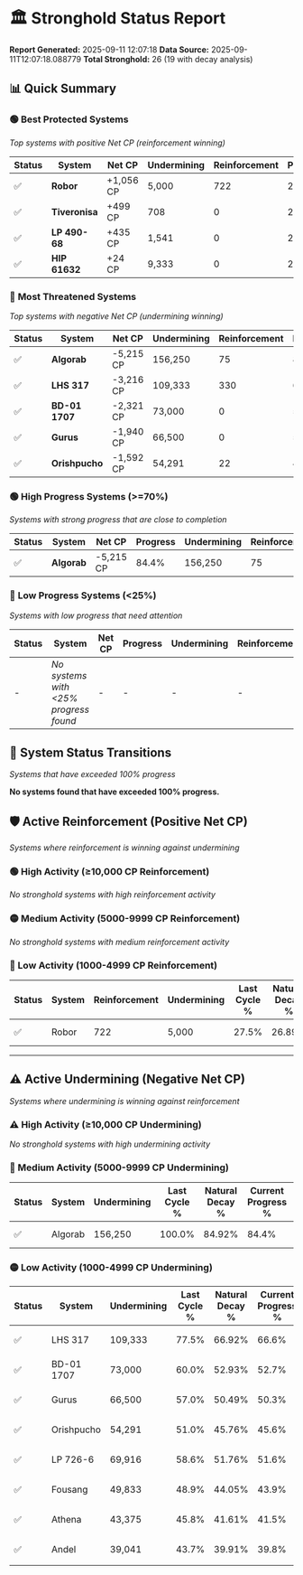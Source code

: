 # 🏛️ Stronghold Status Report

**Report Generated:** 2025-09-11 12:07:18
**Data Source:** 2025-09-11T12:07:18.088779
**Total Stronghold:** 26 (19 with decay analysis)

## 📊 Quick Summary

### 🟢 **Best Protected Systems**
*Top systems with positive Net CP (reinforcement winning)*

| Status | System | Net CP | Undermining | Reinforcement | Progress |
|--------|--------|--------|-------------|---------------|----------|
| ✅ | **Robor** | +1,056 CP | 5,000 | 722 | 27.0% |
| ✅ | **Tiveronisa** | +499 CP | 708 | 0 | 25.3% |
| ✅ | **LP 490-68** | +435 CP | 1,541 | 0 | 25.6% |
| ✅ | **HIP 61632** | +24 CP | 9,333 | 0 | 28.5% |

### 🔴 **Most Threatened Systems**
*Top systems with negative Net CP (undermining winning)*

| Status | System | Net CP | Undermining | Reinforcement | Progress |
|--------|--------|--------|-------------|---------------|----------|
| ✅ | **Algorab** | -5,215 CP | 156,250 | 75 | 84.4% |
| ✅ | **LHS 317** | -3,216 CP | 109,333 | 330 | 66.6% |
| ✅ | **BD-01 1707** | -2,321 CP | 73,000 | 0 | 52.7% |
| ✅ | **Gurus** | -1,940 CP | 66,500 | 0 | 50.3% |
| ✅ | **Orishpucho** | -1,592 CP | 54,291 | 22 | 45.6% |

### 🟢 **High Progress Systems (>=70%)**
*Systems with strong progress that are close to completion*

| Status | System | Net CP | Progress | Undermining | Reinforcement |
|--------|--------|--------|----------|-------------|---------------|
| ✅ | **Algorab** | -5,215 CP | 84.4% | 156,250 | 75 |

### 🔴 **Low Progress Systems (<25%)**
*Systems with low progress that need attention*

| Status | System | Net CP | Progress | Undermining | Reinforcement |
|--------|--------|--------|----------|-------------|---------------|
| - | *No systems with <25% progress found* | - | - | - | - |
## 🔄 System Status Transitions
*Systems that have exceeded 100% progress*

**No systems found that have exceeded 100% progress.**

## 🛡️ Active Reinforcement (Positive Net CP)
*Systems where reinforcement is winning against undermining*

### 🟢 High Activity (≥10,000 CP Reinforcement)

*No stronghold systems with high reinforcement activity*

### 🟡 Medium Activity (5000-9999 CP Reinforcement)

*No stronghold systems with medium reinforcement activity*

### 🔴 Low Activity (1000-4999 CP Reinforcement)

| Status | System | Reinforcement | Undermining | Last Cycle % | Natural Decay % | Current Progress % | Current CP | Net CP | Activity |
|--------|--------|---------------|-------------|--------------|-----------------|-------------------|------------|--------|----------|
| ✅ | Robor | 722 | 5,000 | 27.5% | 26.89% | 27.0% | 270,000 | +1,056 | 🔵 Low Reinforcement |


---

## ⚠️ Active Undermining (Negative Net CP)
*Systems where undermining is winning against reinforcement*

### ⚠️ High Activity (≥10,000 CP Undermining)

*No stronghold systems with high undermining activity*

### 🔶 Medium Activity (5000-9999 CP Undermining)

| Status | System | Undermining | Last Cycle % | Natural Decay % | Current Progress % | Reinforcement | Current CP | Net CP | Activity |
|--------|--------|-------------|--------------|-----------------|-------------------|---------------|------------|--------|----------|
| ✅ | Algorab | 156,250 | 100.0% | 84.92% | 84.4% | 75 | 844,000 | -5,215 | 🔶 Medium Undermining |

### 🟡 Low Activity (1000-4999 CP Undermining)

| Status | System | Undermining | Last Cycle % | Natural Decay % | Current Progress % | Reinforcement | Current CP | Net CP | Activity |
|--------|--------|-------------|--------------|-----------------|-------------------|---------------|------------|--------|----------|
| ✅ | LHS 317 | 109,333 | 77.5% | 66.92% | 66.6% | 330 | 665,999 | -3,216 | 🟡 Low Undermining |
| ✅ | BD-01 1707 | 73,000 | 60.0% | 52.93% | 52.7% | 0 | 527,000 | -2,321 | 🟡 Low Undermining |
| ✅ | Gurus | 66,500 | 57.0% | 50.49% | 50.3% | 0 | 503,000 | -1,940 | 🟡 Low Undermining |
| ✅ | Orishpucho | 54,291 | 51.0% | 45.76% | 45.6% | 22 | 456,000 | -1,592 | 🟡 Low Undermining |
| ✅ | LP 726-6 | 69,916 | 58.6% | 51.76% | 51.6% | 606 | 516,000 | -1,578 | 🟡 Low Undermining |
| ✅ | Fousang | 49,833 | 48.9% | 44.05% | 43.9% | 0 | 439,000 | -1,456 | 🟡 Low Undermining |
| ✅ | Athena | 43,375 | 45.8% | 41.61% | 41.5% | 0 | 415,000 | -1,109 | 🟡 Low Undermining |
| ✅ | Andel | 39,041 | 43.7% | 39.91% | 39.8% | 0 | 397,999 | -1,055 | 🟡 Low Undermining |
